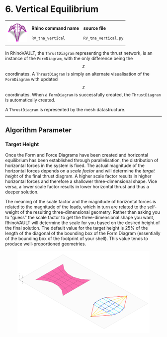 # 6. Vertical Equilibrium

|                                                                               |                                                                               |                                                                                                                         |
| ----------------------------------------------------------------------------- | ----------------------------------------------------------------------------- | ----------------------------------------------------------------------------------------------------------------------- |
| <img src="../.gitbook/assets/RV_vertical-eq.svg" alt="" data-size="original"> | <p><strong>Rhino command name</strong></p><p><code>RV_tna_vertical</code></p> | <p><strong>source file</strong></p><p><a href="../../plugin/RV_tna_vertical.py"><code>RV_tna_vertical.py</code></a></p> |

In RhinoVAULT, the `ThrustDiagram` representing the thrust network, is an instance of the `FormDiagram`, with the only difference being the $$z$$ coordinates. A `ThrustDiagram` is simply an alternate visualisation of the `FormDiagram` with updated $$z$$ coordinates. When a `FormDiagram` is successfully created, the `ThrustDiagram` is automatically created.&#x20;

A `ThrustDiagram` is represented by the mesh datastructure.&#x20;

***

## Algorithm Parameter

### Target Height

Once the Form and Force Diagrams have been created and horizontal equilibrium has been established through parallelisation, the distribution of horizontal forces in the system is fixed. The actual magnitude of the horizontal forces depends on a _scale factor_ and will determine the _target height_ of the final thrust diagram. A higher scale factor results in higher horizontal forces and therefore a shallower three-dimensional shape. Vice versa, a lower scale factor results in lower horizontal thrust and thus a deeper solution.

The meaning of the scale factor and the magnitude of horizontal forces is related to the magnitude of the loads, which in turn are related to the self-weight of the resulting three-dimensional geometry. Rather than asking you to "guess" the scale factor to get the three-dimensional shape you want, RhinoVAULT will determine the scale for you based on the desired height of the final solution. The default value for the target height is 25% of the length of the diagonal of the bounding box of the Form Diagram (essentially of the bounding box of the footprint of your shell). This value tends to produce well-proportioned geometries.

<figure><img src="../.gitbook/assets/RV_vertical-equilibrium_cropped.gif" alt=""><figcaption></figcaption></figure>
